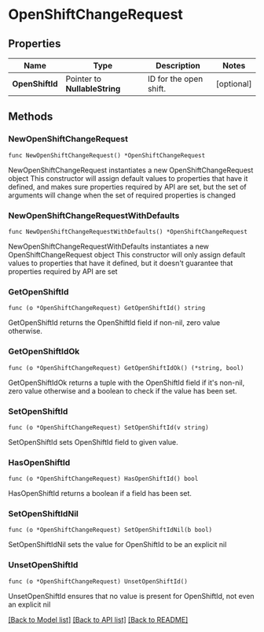 # OpenShiftChangeRequest

## Properties

Name | Type | Description | Notes
------------ | ------------- | ------------- | -------------
**OpenShiftId** | Pointer to **NullableString** | ID for the open shift. | [optional] 

## Methods

### NewOpenShiftChangeRequest

`func NewOpenShiftChangeRequest() *OpenShiftChangeRequest`

NewOpenShiftChangeRequest instantiates a new OpenShiftChangeRequest object
This constructor will assign default values to properties that have it defined,
and makes sure properties required by API are set, but the set of arguments
will change when the set of required properties is changed

### NewOpenShiftChangeRequestWithDefaults

`func NewOpenShiftChangeRequestWithDefaults() *OpenShiftChangeRequest`

NewOpenShiftChangeRequestWithDefaults instantiates a new OpenShiftChangeRequest object
This constructor will only assign default values to properties that have it defined,
but it doesn't guarantee that properties required by API are set

### GetOpenShiftId

`func (o *OpenShiftChangeRequest) GetOpenShiftId() string`

GetOpenShiftId returns the OpenShiftId field if non-nil, zero value otherwise.

### GetOpenShiftIdOk

`func (o *OpenShiftChangeRequest) GetOpenShiftIdOk() (*string, bool)`

GetOpenShiftIdOk returns a tuple with the OpenShiftId field if it's non-nil, zero value otherwise
and a boolean to check if the value has been set.

### SetOpenShiftId

`func (o *OpenShiftChangeRequest) SetOpenShiftId(v string)`

SetOpenShiftId sets OpenShiftId field to given value.

### HasOpenShiftId

`func (o *OpenShiftChangeRequest) HasOpenShiftId() bool`

HasOpenShiftId returns a boolean if a field has been set.

### SetOpenShiftIdNil

`func (o *OpenShiftChangeRequest) SetOpenShiftIdNil(b bool)`

 SetOpenShiftIdNil sets the value for OpenShiftId to be an explicit nil

### UnsetOpenShiftId
`func (o *OpenShiftChangeRequest) UnsetOpenShiftId()`

UnsetOpenShiftId ensures that no value is present for OpenShiftId, not even an explicit nil

[[Back to Model list]](../README.md#documentation-for-models) [[Back to API list]](../README.md#documentation-for-api-endpoints) [[Back to README]](../README.md)


